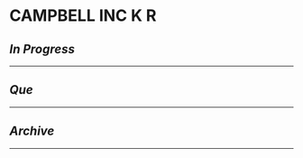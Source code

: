 # CAMPBELL INC K R

## *In Progress*

--------------------

## *Que*

-----------------------------------
## *Archive*

-----------------------------------

